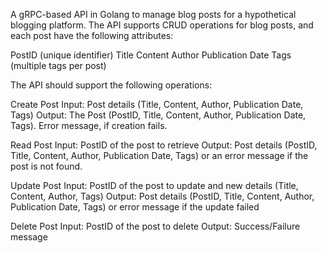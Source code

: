 A gRPC-based API in Golang to manage blog posts for a hypothetical blogging platform. The API supports CRUD operations for blog posts, and each post have the following attributes:

PostID (unique identifier)
Title
Content
Author
Publication Date
Tags (multiple tags per post)

The API should support the following operations:

Create Post
Input: Post details (Title, Content, Author, Publication Date, Tags)
Output: The Post (PostID, Title, Content, Author, Publication Date, Tags). Error message, if creation fails.

Read Post
Input: PostID of the post to retrieve
Output: Post details (PostID, Title, Content, Author, Publication Date, Tags) or an error message if the post is not found.

Update Post
Input: PostID of the post to update and new details (Title, Content, Author, Tags)
Output: Post details (PostID, Title, Content, Author, Publication Date, Tags) or error message if the update failed

Delete Post
Input: PostID of the post to delete
Output: Success/Failure message
